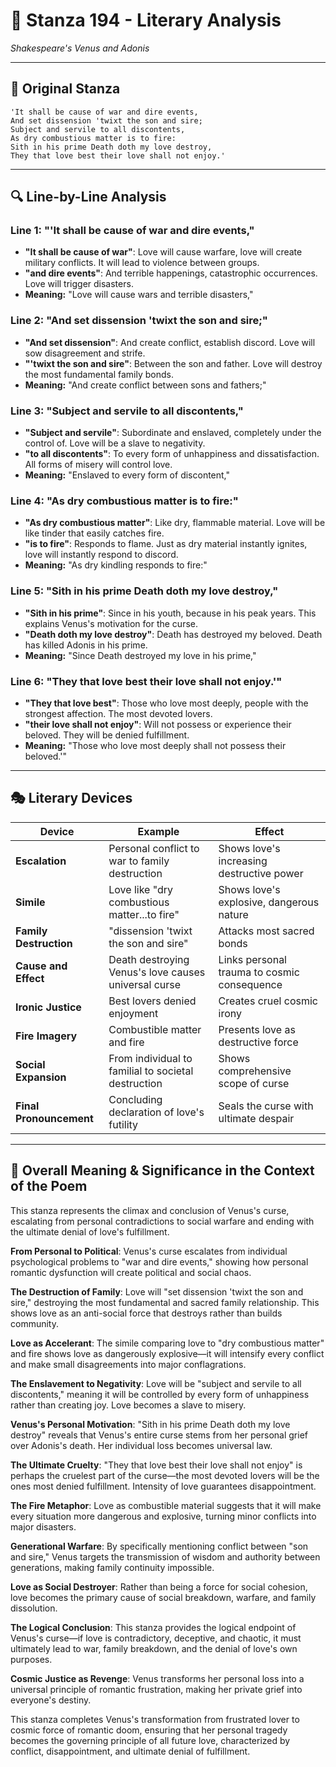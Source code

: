 # 🌹 Stanza 194 - Literary Analysis
*Shakespeare's Venus and Adonis*

---

## 📖 Original Stanza
```
'It shall be cause of war and dire events,
And set dissension 'twixt the son and sire;        
Subject and servile to all discontents,
As dry combustious matter is to fire:
Sith in his prime Death doth my love destroy,
They that love best their love shall not enjoy.'
```

---

## 🔍 Line-by-Line Analysis

### Line 1: "'It shall be cause of war and dire events,"
*   **"It shall be cause of war"**: Love will cause warfare, love will create military conflicts. It will lead to violence between groups.
*   **"and dire events"**: And terrible happenings, catastrophic occurrences. Love will trigger disasters.
*   **Meaning:** "Love will cause wars and terrible disasters,"

### Line 2: "And set dissension 'twixt the son and sire;"
*   **"And set dissension"**: And create conflict, establish discord. Love will sow disagreement and strife.
*   **"'twixt the son and sire"**: Between the son and father. Love will destroy the most fundamental family bonds.
*   **Meaning:** "And create conflict between sons and fathers;"

### Line 3: "Subject and servile to all discontents,"
*   **"Subject and servile"**: Subordinate and enslaved, completely under the control of. Love will be a slave to negativity.
*   **"to all discontents"**: To every form of unhappiness and dissatisfaction. All forms of misery will control love.
*   **Meaning:** "Enslaved to every form of discontent,"

### Line 4: "As dry combustious matter is to fire:"
*   **"As dry combustious matter"**: Like dry, flammable material. Love will be like tinder that easily catches fire.
*   **"is to fire"**: Responds to flame. Just as dry material instantly ignites, love will instantly respond to discord.
*   **Meaning:** "As dry kindling responds to fire:"

### Line 5: "Sith in his prime Death doth my love destroy,"
*   **"Sith in his prime"**: Since in his youth, because in his peak years. This explains Venus's motivation for the curse.
*   **"Death doth my love destroy"**: Death has destroyed my beloved. Death has killed Adonis in his prime.
*   **Meaning:** "Since Death destroyed my love in his prime,"

### Line 6: "They that love best their love shall not enjoy.'"
*   **"They that love best"**: Those who love most deeply, people with the strongest affection. The most devoted lovers.
*   **"their love shall not enjoy"**: Will not possess or experience their beloved. They will be denied fulfillment.
*   **Meaning:** "Those who love most deeply shall not possess their beloved.'"

---

## 🎭 Literary Devices

| Device | Example | Effect |
|--------|---------|--------|
| **Escalation** | Personal conflict to war to family destruction | Shows love's increasing destructive power |
| **Simile** | Love like "dry combustious matter...to fire" | Shows love's explosive, dangerous nature |
| **Family Destruction** | "dissension 'twixt the son and sire" | Attacks most sacred bonds |
| **Cause and Effect** | Death destroying Venus's love causes universal curse | Links personal trauma to cosmic consequence |
| **Ironic Justice** | Best lovers denied enjoyment | Creates cruel cosmic irony |
| **Fire Imagery** | Combustible matter and fire | Presents love as destructive force |
| **Social Expansion** | From individual to familial to societal destruction | Shows comprehensive scope of curse |
| **Final Pronouncement** | Concluding declaration of love's futility | Seals the curse with ultimate despair |

---

## 🎯 Overall Meaning & Significance in the Context of the Poem

This stanza represents the climax and conclusion of Venus's curse, escalating from personal contradictions to social warfare and ending with the ultimate denial of love's fulfillment.

**From Personal to Political**: Venus's curse escalates from individual psychological problems to "war and dire events," showing how personal romantic dysfunction will create political and social chaos.

**The Destruction of Family**: Love will "set dissension 'twixt the son and sire," destroying the most fundamental and sacred family relationship. This shows love as an anti-social force that destroys rather than builds community.

**Love as Accelerant**: The simile comparing love to "dry combustious matter" and fire shows love as dangerously explosive—it will intensify every conflict and make small disagreements into major conflagrations.

**The Enslavement to Negativity**: Love will be "subject and servile to all discontents," meaning it will be controlled by every form of unhappiness rather than creating joy. Love becomes a slave to misery.

**Venus's Personal Motivation**: "Sith in his prime Death doth my love destroy" reveals that Venus's entire curse stems from her personal grief over Adonis's death. Her individual loss becomes universal law.

**The Ultimate Cruelty**: "They that love best their love shall not enjoy" is perhaps the cruelest part of the curse—the most devoted lovers will be the ones most denied fulfillment. Intensity of love guarantees disappointment.

**The Fire Metaphor**: Love as combustible material suggests that it will make every situation more dangerous and explosive, turning minor conflicts into major disasters.

**Generational Warfare**: By specifically mentioning conflict between "son and sire," Venus targets the transmission of wisdom and authority between generations, making family continuity impossible.

**Love as Social Destroyer**: Rather than being a force for social cohesion, love becomes the primary cause of social breakdown, warfare, and family dissolution.

**The Logical Conclusion**: This stanza provides the logical endpoint of Venus's curse—if love is contradictory, deceptive, and chaotic, it must ultimately lead to war, family breakdown, and the denial of love's own purposes.

**Cosmic Justice as Revenge**: Venus transforms her personal loss into a universal principle of romantic frustration, making her private grief into everyone's destiny.

This stanza completes Venus's transformation from frustrated lover to cosmic force of romantic doom, ensuring that her personal tragedy becomes the governing principle of all future love, characterized by conflict, disappointment, and ultimate denial of fulfillment.
